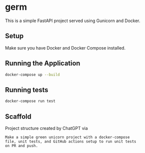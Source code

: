# germ

This is a simple FastAPI project served using Gunicorn and Docker.

## Setup

Make sure you have Docker and Docker Compose installed.

## Running the Application

```bash
docker-compose up --build
```

## Running tests

```bash
docker-compose run test
```

## Scaffold

Project structure created by ChatGPT via

```text
Make a simple green unicorn project with a docker-compose
file, unit tests, and GitHub actions setup to run unit tests
on PR and push.
```